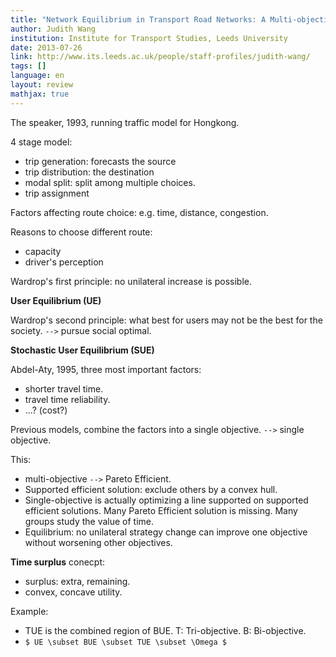 ```yaml
---
title: "Network Equilibrium in Transport Road Networks: A Multi-objective Approach"
author: Judith Wang
institution: Institute for Transport Studies, Leeds University
date: 2013-07-26
link: http://www.its.leeds.ac.uk/people/staff-profiles/judith-wang/
tags: []
language: en
layout: review
mathjax: true
---
```


The speaker, 1993, running traffic model for Hongkong.

4 stage model:

   * trip generation: forecasts the source
   * trip distribution: the destination
   * modal split: split among multiple choices.
   * trip assignment

Factors affecting route choice: e.g. time, distance, congestion.

Reasons to choose different route:

   * capacity
   * driver's perception

Wardrop's first principle:
no unilateral increase is possible.

**User Equilibrium (UE)**

Wardrop's second principle:
what best for users may not be the best for the society.
`-->` pursue social optimal.

**Stochastic User Equilibrium (SUE)**

Abdel-Aty, 1995, three most important factors:

   * shorter travel time.
   * travel time reliability.
   * ...? (cost?)

Previous models, combine the factors into a single objective.
`-->` single objective.

This:

   * multi-objective `-->` Pareto Efficient.
   * Supported efficient solution: exclude others by a convex hull.
   * Single-objective is actually optimizing a line supported on supported efficient solutions.
   Many Pareto Efficient solution is missing.
   Many groups study the value of time.
   * Equilibrium:
   no unilateral strategy change can improve one objective
   without worsening other objectives.

**Time surplus** conecpt:

   * surplus: extra, remaining.
   * convex, concave utility.

Example:

   * TUE is the combined region of BUE.
   T: Tri-objective.
   B: Bi-objective.
   * `$ UE \subset BUE \subset TUE \subset \Omega $`


